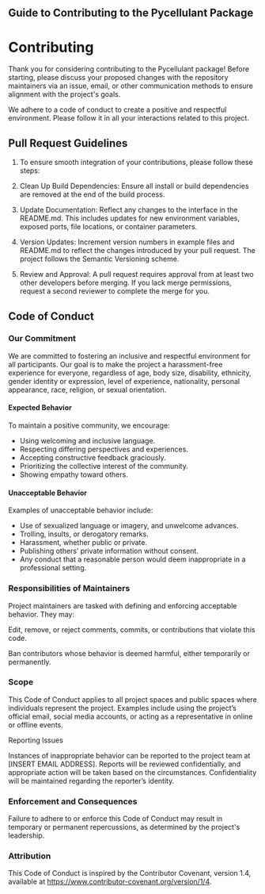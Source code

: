 ## Guide to Contributing to the Pycellulant Package
# Contributing

Thank you for considering contributing to the Pycellulant package! Before starting, please discuss your proposed changes with the repository maintainers via an issue, email, or other communication methods to ensure alignment with the project's goals.

We adhere to a code of conduct to create a positive and respectful environment. Please follow it in all your interactions related to this project.

## Pull Request Guidelines

1. To ensure smooth integration of your contributions, please follow these steps:

2. Clean Up Build Dependencies: Ensure all install or build dependencies are removed at the end of the build process.

3. Update Documentation: Reflect any changes to the interface in the README.md. This includes updates for new environment variables, exposed ports, file locations, or container parameters.

4. Version Updates: Increment version numbers in example files and README.md to reflect the changes introduced by your pull request. The project follows the Semantic Versioning scheme.

5. Review and Approval: A pull request requires approval from at least two other developers before merging. If you lack merge permissions, request a second reviewer to complete the merge for you.

## Code of Conduct

### Our Commitment

We are committed to fostering an inclusive and respectful environment for all participants. Our goal is to make the project a harassment-free experience for everyone, regardless of age, body size, disability, ethnicity, gender identity or expression, level of experience, nationality, personal appearance, race, religion, or sexual orientation.

#### Expected Behavior

To maintain a positive community, we encourage:

* Using welcoming and inclusive language.
* Respecting differing perspectives and experiences.
* Accepting constructive feedback graciously.
* Prioritizing the collective interest of the community.
* Showing empathy toward others.

#### Unacceptable Behavior

Examples of unacceptable behavior include:

* Use of sexualized language or imagery, and unwelcome advances.
* Trolling, insults, or derogatory remarks.
* Harassment, whether public or private.
* Publishing others’ private information without consent.
* Any conduct that a reasonable person would deem inappropriate in a professional setting.


### Responsibilities of Maintainers

Project maintainers are tasked with defining and enforcing acceptable behavior. They may:

Edit, remove, or reject comments, commits, or contributions that violate this code.

Ban contributors whose behavior is deemed harmful, either temporarily or permanently.

### Scope

This Code of Conduct applies to all project spaces and public spaces where individuals represent the project. Examples include using the project’s official email, social media accounts, or acting as a representative in online or offline events.

Reporting Issues

Instances of inappropriate behavior can be reported to the project team at [INSERT EMAIL ADDRESS]. Reports will be reviewed confidentially, and appropriate action will be taken based on the circumstances. Confidentiality will be maintained regarding the reporter’s identity.

### Enforcement and Consequences

Failure to adhere to or enforce this Code of Conduct may result in temporary or permanent repercussions, as determined by the project's leadership.

### Attribution

This Code of Conduct is inspired by the Contributor Covenant, version 1.4, available at https://www.contributor-covenant.org/version/1/4.


